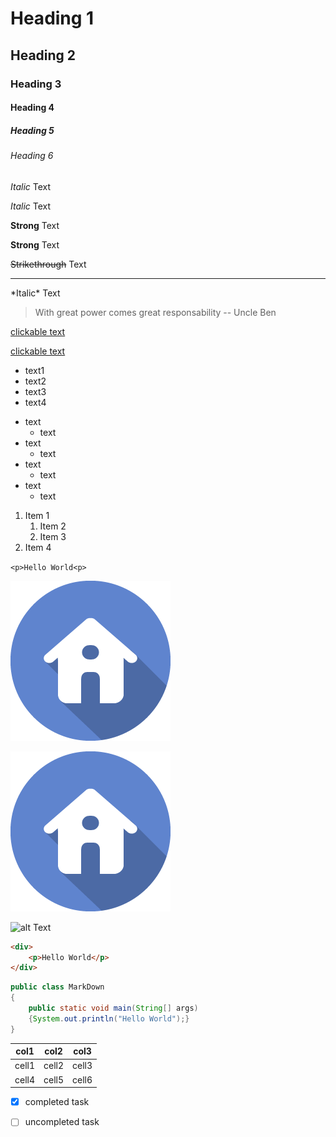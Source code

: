 <!-- Headings -->
# Heading 1
## Heading 2
### Heading 3
#### Heading 4
##### Heading 5
###### Heading 6

<!-- Italics -->
*Italic* Text

_Italic_ Text


<!-- Strong -->
**Strong** Text

__Strong__ Text


<!-- Strikethrough -->
~~Strikethrough~~ Text


<!-- Horizontal Rule -->
___

<!-- Unitalized text -->
\*Italic\* Text


<!-- Blockquote -->
>With great power comes great responsability
-- Uncle Ben


<!-- Link -->
[clickable text](https://www.google.com.mx)


<!-- Link with :hover title -->
[clickable text](https://www.google.com.mx "Google web page")


<!-- Unordered List -->
* text1
* text2
* text3
* text4

<!-- Nested Unordered List -->
* text
    * text
* text
    * text
* text
    * text
* text
    * text

<!-- Ordered List -->
1. Item 1
    1. Item 2
    1. Item 3
1. Item 4

<!-- Inline Code Block (tecla la lado de la 'p')-->
`<p>Hello World<p>`

<!-- Local image -->
![alt Text](home-icon.png "Title")

<!-- Local image as a link -->
[![alt Text](home-icon.png "Title")](https://www.google.com.mx)

<!-- External image -->
![alt Text](https://markdown-here.com/img/icon256.png "Title")






















<!-- GitHub Markdown -->

<!-- Code block -->
```html
<div>
    <p>Hello World</p>
</div>
```

```java
public class MarkDown
{
    public static void main(String[] args)
    {System.out.println("Hello World");}
}
```



<!-- Tables -->
| col1  | col2  | col3  |
| -     | -     | -     |
| cell1 | cell2 | cell3 |
| cell4 | cell5 | cell6 |


<!-- Task List -->
* [x] completed task
* [ ] uncompleted task



